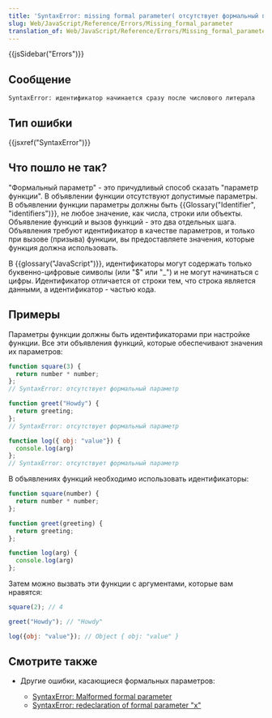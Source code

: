 ```yaml
---
title: 'SyntaxError: missing formal parameter( отсутствует формальный параметр)'
slug: Web/JavaScript/Reference/Errors/Missing_formal_parameter
translation_of: Web/JavaScript/Reference/Errors/Missing_formal_parameter
---
```


{{jsSidebar("Errors")}}

## Сообщение

```
SyntaxError: идентификатор начинается сразу после числового литерала
```

## Тип ошибки

{{jsxref("SyntaxError")}}

## Что пошло не так?

"Формальный параметр" - это причудливый способ сказать "параметр функции". В объявлении функции отсутствуют допустимые параметры. В объявлении функции параметры должны быть {{Glossary("Identifier", "identifiers")}}, не любое значение, как числа, строки или объекты. Объявление функций и вызов функций - это два отдельных шага. Объявления требуют идентификатор в качестве параметров, и только при вызове (призыва) функции, вы предоставляете значения, которые функция должна использовать.

В {{glossary("JavaScript")}}, идентификаторы могут содержать только буквенно-цифровые символы (или "$" или "\_") и не могут начинаться с цифры. Идентификатор отличается от строки тем, что строка является данными, а идентификатор - частью кода.

## Примеры

Параметры функции должны быть идентификаторами при настройке функции. Все эти объявления функций, которые обеспечивают значения их параметров:

```js example-bad
function square(3) {
  return number * number;
};
// SyntaxError: отсутствует формальный параметр

function greet("Howdy") {
  return greeting;
};
// SyntaxError: отсутствует формальный параметр

function log({ obj: "value"}) {
  console.log(arg)
};
// SyntaxError: отсутствует формальный параметр
```

В объявлениях функций необходимо использовать идентификаторы:

```js example-good
function square(number) {
  return number * number;
};

function greet(greeting) {
  return greeting;
};

function log(arg) {
  console.log(arg)
};
```

Затем можно вызвать эти функции с аргументами, которые вам нравятся:

```js
square(2); // 4

greet("Howdy"); // "Howdy"

log({obj: "value"}); // Object { obj: "value" }
```

## Смотрите также

- Другие ошибки, касающиеся формальных параметров:

  - [SyntaxError: Malformed formal parameter](/ru/docs/Web/JavaScript/Reference/Errors/Malformed_formal_parameter)
  - [SyntaxError: redeclaration of formal parameter "x"](/ru/docs/Web/JavaScript/Reference/Errors/Redeclared_parameter)
